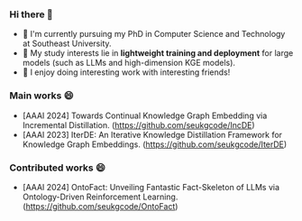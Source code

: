 ### Hi there 👋
- 🔭 I'm currently pursuing my PhD in Computer Science and Technology at Southeast University. 
- 🌱 My study interests lie in **lightweight training and deployment** for large models (such as LLMs and high-dimension KGE models).
- 👯 I enjoy doing interesting work with interesting friends! 


<!--
**ljj-007/ljj-007** is a ✨ _special_ ✨ repository because its `README.md` (this file) appears on your GitHub profile.

Here are some ideas to get you started:

- 🔭 I’m currently working on ...
- 🌱 I’m currently learning ...
- 👯 I’m looking to collaborate on ...
- 🤔 I’m looking for help with ...
- 💬 Ask me about ...
- 📫 How to reach me: ...
- 😄 Pronouns: ...
- ⚡ Fun fact: ...
-->

### Main works 😄
- [AAAI 2024] Towards Continual Knowledge Graph Embedding via Incremental Distillation. (https://github.com/seukgcode/IncDE)
- [AAAI 2023] IterDE: An Iterative Knowledge Distillation Framework for Knowledge Graph Embeddings. (https://github.com/seukgcode/IterDE)

### Contributed works 😄
- [AAAI 2024] OntoFact: Unveiling Fantastic Fact-Skeleton of LLMs via Ontology-Driven Reinforcement Learning. (https://github.com/seukgcode/OntoFact)


<!--
[![Top Langs](https://github-readme-stats.vercel.app/api/top-langs/?username=ljj-007&layout=compact)](https://github.com/anuraghazra/github-readme-stats)
-->
